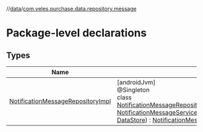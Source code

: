 //[data](../../index.md)/[com.veles.purchase.data.repository.message](index.md)

# Package-level declarations

## Types

| Name | Summary |
|---|---|
| [NotificationMessageRepositoryImpl](-notification-message-repository-impl/index.md) | [androidJvm]<br>@Singleton<br>class [NotificationMessageRepositoryImpl](-notification-message-repository-impl/index.md)@Injectconstructor(notificationMessageService: [NotificationMessageService](../com.veles.purchase.data.networking.service.message/-notification-message-service/index.md), firebaseFirestore: FirebaseFirestore, dataStore: [DataStore](../com.veles.purchase.data.local.data/-data-store/index.md)) : [NotificationMessageRepository](../../../domain/domain/com.veles.purchase.domain.repository.message/-notification-message-repository/index.md) |
